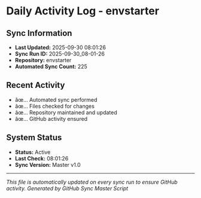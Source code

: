 ﻿# Daily Activity Log - envstarter

## Sync Information
- **Last Updated:** 2025-09-30 08:01:26
- **Sync Run ID:** 2025-09-30_08-01-26
- **Repository:** envstarter
- **Automated Sync Count:** 225

## Recent Activity
- âœ… Automated sync performed
- âœ… Files checked for changes
- âœ… Repository maintained and updated
- âœ… GitHub activity ensured

## System Status
- **Status:** Active
- **Last Check:** 08:01:26
- **Sync Version:** Master v1.0

---
*This file is automatically updated on every sync run to ensure GitHub activity.*
*Generated by GitHub Sync Master Script*
